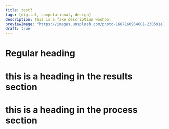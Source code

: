 ```yaml
---
title: test3
tags: [digital, computational, design]
description: this is a fake description woohoo!
previewImage: "https://images.unsplash.com/photo-1687160954681-230591e7b494?ixlib=rb-4.0.3&ixid=M3wxMjA3fDB8MHxwaG90by1wYWdlfHx8fGVufDB8fHx8fA%3D%3D&auto=format&fit=crop&w=987&q=80"
draft: true
---
```


# Regular heading

<div id="results">

# this is a heading in the results section

</div>

<div id="process">

# this is a heading in the process section

</div>
